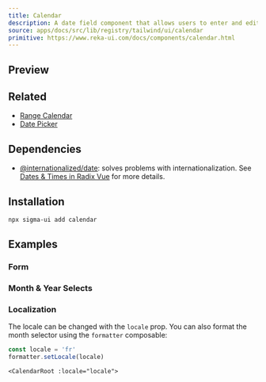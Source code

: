 ```yaml
---
title: Calendar
description: A date field component that allows users to enter and edit date.
source: apps/docs/src/lib/registry/tailwind/ui/calendar
primitive: https://www.reka-ui.com/docs/components/calendar.html
---
```


## Preview

<ComponentPreview name="Calendar" size="lg" />

## Related

- [Range Calendar](./range-calendar)
- [Date Picker](./date-picker)

## Dependencies

- [@internationalized/date](https://react-spectrum.adobe.com/internationalized/date/index.html): solves problems with internationalization. See [Dates & Times in Radix Vue](https://reka-ui.com/docs/guides/dates) for more details.

## Installation

```bash
npx sigma-ui add calendar
```

## Examples

### Form

<ComponentPreview name="CalendarForm" />

### Month & Year Selects

<ComponentPreview name="CalendarWithSelect" size="lg" />

### Localization

The locale can be changed with the `locale` prop. You can also format the month selector using the `formatter` composable:

```ts
const locale = 'fr'
formatter.setLocale(locale)
```

```vue
<CalendarRoot :locale="locale">
```

<ComponentPreview name="CalendarLocalization" size="lg" />
